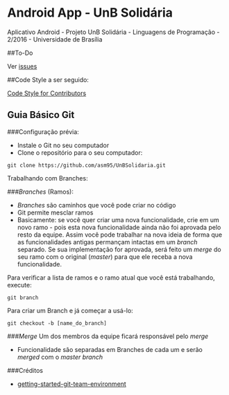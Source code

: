 # Android App - UnB Solidária
Aplicativo Android - Projeto UnB Solidária - Linguagens de Programação - 2/2016 - Universidade de Brasília


##To-Do

Ver [issues](https://github.com/asm95/UnBSolidaria/issues)

##Code Style a ser seguido:

[Code Style for Contributors](https://source.android.com/source/code-style.html)

## Guia Básico Git

###Configuração prévia:
* Instale o Git no seu computador
* Clone o repositório para o seu computador:
```
git clone https://github.com/asm95/UnBSolidaria.git
```

Trabalhando com Branches:

###_Branches_ (Ramos):
* _Branches_ são caminhos que você pode criar no código
* Git permite mesclar ramos
* Basicamente: se você quer criar uma nova funcionalidade, crie em um novo ramo - pois esta nova funcionalidade ainda não foi aprovada pelo resto da equipe. Assim você pode trabalhar na nova ideia de forma que as funcionalidades antigas permançam intactas em um _branch_ separado. Se sua implementação for aprovada, será feito um _merge_ do seu ramo com o original (_master_) para que ele receba a nova funcionalidade.

Para verificar a lista de ramos e o ramo atual que você está trabalhando, execute:
```
git branch
```
Para criar um Branch e já começar a usá-lo:
```
git checkout -b [name_do_branch]
```

###_Merge_
Um dos membros da equipe ficará responsável pelo _merge_
* Funcionalidade são separadas em Branches de cada um e serão _merged_ com o _master branch_
 

###Créditos
* [getting-started-git-team-environment](https://www.sitepoint.com/getting-started-git-team-environment/)
